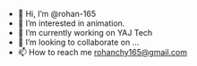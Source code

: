 - 👋 Hi, I’m @rohan-165
- 👀 I’m interested in animation.
- 🌱 I’m currently working on YAJ Tech
- 💞️ I’m looking to collaborate on ...
- 📫 How to reach me rohanchy165@gmail.com

<!---
rohan165-boop/rohan165-boop is a ✨ special ✨ repository because its `README.md` (this file) appears on your GitHub profile.
You can click the Preview link to take a look at your changes.
--->
